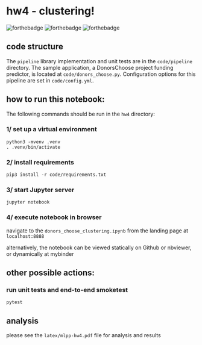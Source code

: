 # hw4 - clustering!
![forthebadge](https://forthebadge.com/images/badges/made-with-python.svg) ![forthebadge](https://forthebadge.com/images/badges/approved-by-george-costanza.svg) ![forthebadge](https://forthebadge.com/images/badges/does-not-contain-treenuts.svg)
## code structure
The `pipeline` library implementation and unit tests are in the `code/pipeline` directory. The sample application, a DonorsChoose project funding predictor, is located at `code/donors_choose.py`. Configuration options for this pipeline are set in `code/config.yml`.
## how to run this notebook:
The following commands should be run in the `hw4` directory: 

### 1/ set up a virtual environment 
```
python3 -mvenv .venv
. .venv/bin/activate 
```

### 2/ install requirements
```
pip3 install -r code/requirements.txt
```

### 3/ start Jupyter server
```
jupyter notebook
```

### 4/ execute notebook in browser 
navigate to the `donors_choose_clustering.ipynb` from the landing page at `localhost:8888`

alternatively, the notebook can be viewed statically on Github or nbviewer, or dynamically at mybinder 

## other possible actions: 
### run unit tests and end-to-end smoketest
```
pytest
```

## analysis
please see the `latex/mlpp-hw4.pdf` file for analysis and results 
